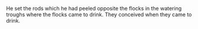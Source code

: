 He set the rods which he had peeled opposite the flocks in the watering troughs where the flocks came to drink. They conceived when they came to drink.